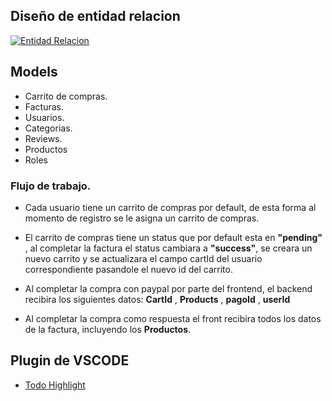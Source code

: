 
## Diseño de entidad relacion

[![Entidad Relacion](https://i.ibb.co/6t61hKC/entidad-Relacion.jpg "Entidad Relacion")](https://i.ibb.co/6t61hKC/entidad-Relacion.jpg "Entidad Relacion")

## Models

- Carrito de compras.
- Facturas.
- Usuarios.
- Categorias.
- Reviews.
- Productos
- Roles

### Flujo de trabajo.

- Cada usuario tiene un carrito de compras por default, de esta forma al momento de registro se le asigna un carrito de compras.

- El carrito de compras tiene un status que por default esta en **"pending"** , al completar la factura el status cambiara a **"success"**, se creara un nuevo carrito y se actualizara el campo cartId del usuario correspondiente pasandole el nuevo id del carrito.

- Al completar la compra con paypal por parte del frontend, el backend recibira los siguientes datos: **CartId** , **Products** , **pagoId** , **userId**

- Al completar la compra como respuesta el front recibira todos los datos de la factura, incluyendo los **Productos**.

## Plugin de VSCODE

- [Todo Highlight](https://marketplace.visualstudio.com/items?itemName=wayou.vscode-todo-highlight "Todo Highlight")


